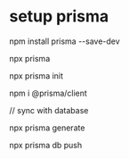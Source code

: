 # setup prisma

npm install prisma --save-dev

npx prisma

npx prisma init

npm i @prisma/client

// sync with database

npx prisma generate

npx prisma db push
